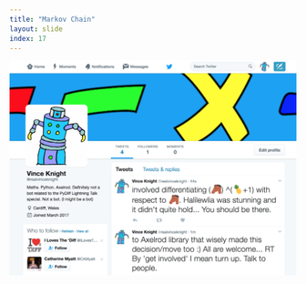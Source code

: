 ```yaml
---
title: "Markov Chain"
layout: slide
index: 17
---
```


<section>
    <img src="media/realvince.png" alt="">
</section>

